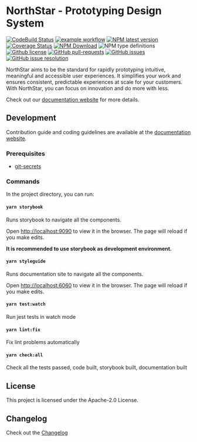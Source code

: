 # NorthStar - Prototyping Design System

[![CodeBuild Status](https://codebuild.us-west-2.amazonaws.com/badges?uuid=eyJlbmNyeXB0ZWREYXRhIjoiTm9JSkpnb2IrV09tcGcwU2E5c0diN1lJaVdkbEQza0FoeVVpWnljb3hSZHBEb09mS1pCMmwva3R5SXlYa2Fqem1NVVUrNGJaSFVMTCt5R1VKZ1hDRm5FPSIsIml2UGFyYW1ldGVyU3BlYyI6Ijkyd2FEMFc5cmlmN3hxUnYiLCJtYXRlcmlhbFNldFNlcmlhbCI6MX0%3D&branch=main)](https://codebuild.us-west-2.amazonaws.com/badges?uuid=eyJlbmNyeXB0ZWREYXRhIjoiTm9JSkpnb2IrV09tcGcwU2E5c0diN1lJaVdkbEQza0FoeVVpWnljb3hSZHBEb09mS1pCMmwva3R5SXlYa2Fqem1NVVUrNGJaSFVMTCt5R1VKZ1hDRm5FPSIsIml2UGFyYW1ldGVyU3BlYyI6Ijkyd2FEMFc5cmlmN3hxUnYiLCJtYXRlcmlhbFNldFNlcmlhbCI6MX0%3D&branch=main)
[![example workflow](https://github.com/aws/aws-northstar/actions/workflows/ci/badge.svg)](https://github.com/aws/aws-northstar/actions/workflows/ci)
[![NPM latest version](https://img.shields.io/npm/v/aws-northstar)](https://www.npmjs.com/package/aws-northstar)
[![Coverage Status](https://coveralls.io/repos/github/aws/aws-northstar/badge.svg?branch=main)](https://coveralls.io/github/aws/aws-northstar?branch=main)
[![NPM Download](https://img.shields.io/npm/dw/aws-northstar)](https://www.npmjs.com/package/aws-northstar)
![NPM type definitions](https://img.shields.io/npm/types/aws-northstar)
[![Github license](https://img.shields.io/npm/l/aws-northstar)](https://github.com/aws/aws-northstar/blob/main/LICENSE)
[![GitHub pull-requests](https://img.shields.io/github/issues-pr/aws/aws-northstar.svg)](https://github.com/aws/aws-northstar/pulls)
[![GitHub issues](https://img.shields.io/github/issues/aws/aws-northstar)](https://github.com/aws/aws-northstar/issues)
[![GitHub issue resolution](https://isitmaintained.com/badge/resolution/aws/aws-northstar.svg)](https://github.com/aws/aws-northstar/issues)


NorthStar aims to be the standard for rapidly prototyping intuitive, meaningful and accessible user experiences. It simplifies your work and ensures consistent, predictable experiences at scale for your customers. With NorthStar, you can focus on innovation and do more with less.

Check out our [documentation website](https://northstar.aws-prototyping.cloud/) for more details.

## Development

Contribution guide and coding guidelines are available at the [documentation website](https://northstar.aws-prototyping.cloud/).

### Prerequisites

* [git-secrets](https://github.com/awslabs/git-secrets#installing-git-secrets)

### Commands

In the project directory, you can run:

#### `yarn storybook`

Runs storybook to navigate all the components.

Open [http://localhost:9090](http://localhost:9090) to view it in the browser. The page will reload if you make edits.

**It is recommended to use storybook as development environment.**

#### `yarn styleguide`

Runs documentation site to navigate all the components.

Open [http://localhost:6060](http://localhost:6060) to view it in the browser. The page will reload if you make edits.

#### `yarn test:watch`

Run jest tests in watch mode

#### `yarn lint:fix`

Fix lint problems automatically

#### `yarn check:all`

Check all the tests passed, code built, storybook built, documentation built

## License

This project is licensed under the Apache-2.0 License.

## Changelog

Check out the [Changelog](https://github.com/aws/aws-northstar/releases)

